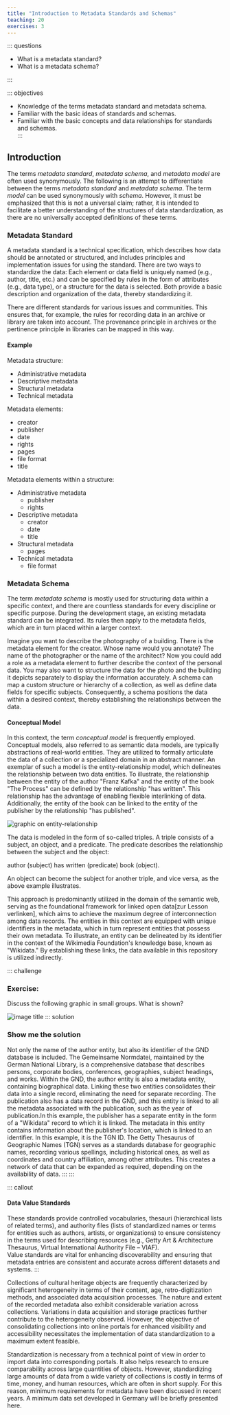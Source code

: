 ```yaml
---
title: "Introduction to Metadata Standards and Schemas"
teaching: 20
exercises: 3
---
```


::: questions 

- What is a metadata standard?
- What is a metadata schema? 

:::

::: objectives

- Knowledge of the terms metadata standard and metadata schema. 
- Familiar with the basic ideas of standards and schemas.
- Familiar with the basic concepts and data relationships for standards and schemas.  
:::

## Introduction

The terms *metadata standard*, *metadata schema*, and *metadata model* are often used synonymously. 
The following is an attempt to differentiate between the terms *metadata standard* and *metadata schema*. 
The term *model* can be used synonymously with *schema*. However, it must be emphasized that this is not a universal claim; 
rather, it is intended to facilitate a better understanding of the structures of data standardization, as there are no universally accepted definitions of these terms.

### Metadata Standard

A metadata standard is a technical specification, which describes how data should be annotated or structured, and includes principles and implementation issues for using the standard. There are two ways to standardize the data: Each element or data field is uniquely named (e.g., author, title, etc.) and can be specified by rules in the form of attributes (e.g., data type), or a structure for the data is selected. Both provide a basic description and organization of the data, thereby standardizing it. 

There are different standards for various issues and communities. This ensures that, for example, the rules for recording data in an archive or library are taken into account. The provenance principle in archives or the pertinence principle in libraries can be mapped in this way. 

#### Example

Metadata structure:

* Administrative metadata
* Descriptive metadata
* Structural metadata 
* Technical metadata

Metadata elements:

* creator
* publisher
* date
* rights
* pages
* file format
* title

Metadata elements within a structure:

* Administrative metadata
  * publisher
  * rights
* Descriptive metadata
  * creator
  * date
  * title
* Structural metadata
  * pages
* Technical metadata
  * file format

### Metadata Schema

The term *metadata schema* is mostly used for structuring data within a specific context, and there are countless standards for every discipline or specific purpose. 
During the development stage, an existing metadata standard can be integrated. Its rules then apply to the metadata fields, which are in turn placed within a larger context. 

Imagine you want to describe the photography of a building. There is the metadata element for the creator. Whose name would you annotate? The name of the photographer or the name of the architect? Now you could add a role as a metadata element to further describe the context of the personal data. You may also want to structure the data for the photo and the building it depicts separately to display the information accurately. A schema can map a custom structure or hierarchy of a collection, as well as define data fields for specific subjects. Consequently, a schema positions the data within a desired context, thereby establishing the relationships between the data.

#### Conceptual Model

In this context, the term *conceptual model* is frequently employed. Conceptual models, also referred to as semantic data models, 
are typically abstractions of real-world entities. They are utilized to formally articulate the data of a collection or a specialized domain 
in an abstract manner. An exemplar of such a model is the entity-relationship model, which delineates the relationship between two data entities. 
To illustrate, the relationship between the entity of the author "Franz Kafka" and the entity of the book "The Process" can be defined by the relationship "has written". 
This relationship has the advantage of enabling flexible interlinking of data. Additionally, the entity of the book can be linked to the entity of the publisher 
by the relationship "has published". 

![graphic on entity-relationship](fig/Author.png)

The data is modeled in the form of so-called triples. A triple consists of a subject, an object, and a predicate. The predicate describes the relationship between the subject and the object: 

author (subject) has written (predicate) book (object).

An object can become the subject for another triple, and vice versa, as the above example illustrates. 

This approach is predominantly utilized in the domain of the semantic web, serving as the foundational framework for linked open data[zur Lesson verlinken], 
which aims to achieve the maximum degree of interconnection among data records. The entities in this context are equipped with unique identifiers in the metadata, 
which in turn represent entities that possess their own metadata. To illustrate, an entity can be delineated by its identifier in the context of the 
Wikimedia Foundation's knowledge base, known as "Wikidata." By establishing these links, the data available in this repository is utilized indirectly.

::: challenge

### Exercise: 

Discuss the following graphic in small groups. What is shown? 

![image title](fig/metadata.png)
::: solution

### Show me the solution
Not only the name of the author entity, but also its identifier of the GND database is included. 
The Gemeinsame Normdatei, maintained by the German National Library, is a comprehensive database that describes persons, corporate bodies, conferences, geographies, 
subject headings, and works. Within the GND, the author entity is also a metadata entity, containing biographical data. Linking these two entities consolidates their 
data into a single record, eliminating the need for separate recording. The publication also has a data record in the GND, and this entity is linked to all the metadata 
associated with the publication, such as the year of publication.In this example, the publisher has a separate entity in the form of a "Wikidata" record to which it is linked.
The metadata in this entity contains information about the publisher's location, which is linked to an identifier. In this example, it is the TGN ID. 
The Getty Thesaurus of Geographic Names (TGN) serves as a standards database for geographic names, recording various spellings, including historical ones, 
as well as coordinates and country affiliation, among other attributes. This creates a network of data that can be expanded as required, depending on the availability of data.
:::
:::

::: callout 

#### Data Value Standards

These standards provide controlled vocabularies, thesauri (hierarchical lists of related terms), and authority files (lists of standardized names or terms for entities such as authors, artists, or organizations) to ensure consistency in the terms used for describing resources (e.g., Getty Art & Architecture Thesaurus, Virtual International Authority File – VIAF).  
Value standards are vital for enhancing discoverability and ensuring that metadata entries are consistent and accurate across different datasets and systems.
:::

Collections of cultural heritage objects are frequently characterized by significant heterogeneity in terms of their content, age, retro-digitization methods, and associated data acquisition processes. The nature and extent of the recorded metadata also exhibit considerable variation across collections. Variations in data acquisition and storage practices further contribute to the heterogeneity observed. However, the objective of consolidating collections into online portals for enhanced visibility and accessibility necessitates the implementation of data standardization to a maximum extent feasible.

Standardization is necessary from a technical point of view in order to import data into corresponding portals. It also helps research to ensure comparability across large quantities of objects. However, standardizing large amounts of data from a wide variety of collections is costly in terms of time, money, and human resources, which are often in short supply. For this reason, minimum requirements for metadata have been discussed in recent years. A minimum data set developed in Germany will be briefly presented here. 


 
